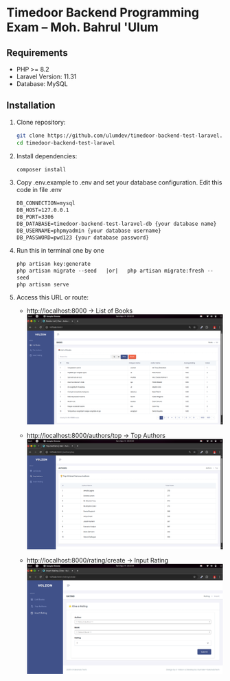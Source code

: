 # Timedoor Backend Programming Exam – Moh. Bahrul 'Ulum

## Requirements

-   PHP >= 8.2
-   Laravel Version: 11.31
-   Database: MySQL

## Installation

1. Clone repository:

    ```bash
    git clone https://github.com/ulumdev/timedoor-backend-test-laravel.git
    cd timedoor-backend-test-laravel

    ```

2. Install dependencies:

    ```
    composer install
    ```

3. Copy .env.example to .env and set your database configuration.
   Edit this code in file .env

    ```
    DB_CONNECTION=mysql
    DB_HOST=127.0.0.1
    DB_PORT=3306
    DB_DATABASE=timedoor-backend-test-laravel-db {your database name}
    DB_USERNAME=phpmyadmin {your database username}
    DB_PASSWORD=pwd123 {your database password}
    ```

4. Run this in terminal one by one

    ```
    php artisan key:generate
    php artisan migrate --seed   |or|   php artisan migrate:fresh --seed
    php artisan serve
    ```

5. Access this URL or route:

    - http://localhost:8000 → List of Books
      ![Books List Page](docs/screenshots/list-books.png)

    - http://localhost:8000/authors/top → Top Authors
      ![Top Authors Page](docs/screenshots/top-authors.png)

    - http://localhost:8000/rating/create → Input Rating
      ![Top Authors Page](docs/screenshots/insert-rating.png)
